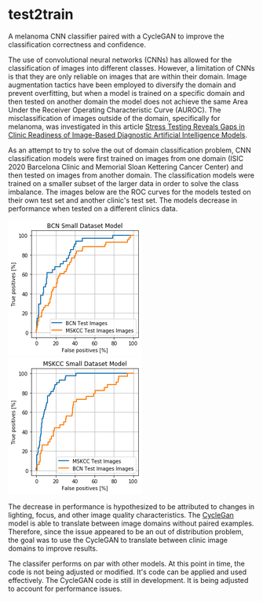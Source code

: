 # test2train
A melanoma CNN classifier paired with a CycleGAN to improve the classification correctness and confidence. 

The use of convolutional neural networks (CNNs) has allowed for the classification of images into different classes. However, a limitation of CNNs is that they are only reliable on images that are within their domain. Image augmentation tactics have been employed to diversify the domain and prevent overfitting, but when a model is trained on a specific domain and then tested on another domain the model does not achieve the same Area Under the Receiver Operating Characteristic Curve (AUROC). The misclassification of images outside of the domain, specifically for melanoma, was investigated in this article [Stress Testing Reveals Gaps in Clinic Readiness of Image-Based Diagnostic Artificial Intelligence Models](https://www.nature.com/articles/s41746-020-00380-6). 

As an attempt to try to solve the out of domain classification problem, CNN classification models were first trained on images from one domain (ISIC 2020 Barcelona Clinic and Memorial Sloan Kettering Cancer Center) and then tested on images from another domain. The classification models were trained on a smaller subset of the larger data in order to solve the class imbalance. The images below are the ROC curves for the models tested on their own test set and another clinic's test set. The models decrease in performance when tested on a different clinics data. 

![BCN ROC](https://github.com/mikylab/test2train/blob/af50c9742d1a4b6c1c2717fb7cfcd8cdf293bec2/resources/BCN%20Small%20Dataset%20ROC.png)![MSKCC ROC](https://github.com/mikylab/test2train/blob/8a21685030b278835dc9b90194c6c625c3697999/resources/MSKCC%20Small%20Dataset%20ROC.png)

The decrease in performance is hypothesized to be attributed to changes in lighting, focus, and other image quality characteristics. The [CycleGan](https://junyanz.github.io/CycleGAN/) model is able to translate between image domains without paired examples. Therefore, since the issue appeared to be an out of distribution problem, the goal was to use the CycleGAN to translate between clinic image domains to improve results. 

The classifer performs on par with other models. At this point in time, the code is not being adjusted or modified. It's code can be applied and used effectively. The CycleGAN code is still in development. It is being adjusted to account for performance issues.

